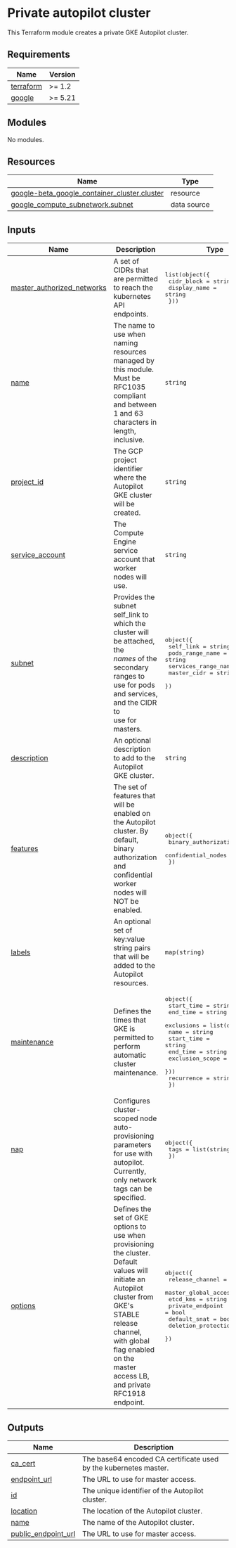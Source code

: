 # Private autopilot cluster

This Terraform module creates a private GKE Autopilot cluster.

<!-- markdownlint-disable MD033 MD034-->
<!-- BEGIN_TF_DOCS -->
## Requirements

| Name | Version |
|------|---------|
| <a name="requirement_terraform"></a> [terraform](#requirement\_terraform) | >= 1.2 |
| <a name="requirement_google"></a> [google](#requirement\_google) | >= 5.21 |

## Modules

No modules.

## Resources

| Name | Type |
|------|------|
| [google-beta_google_container_cluster.cluster](https://registry.terraform.io/providers/hashicorp/google-beta/latest/docs/resources/google_container_cluster) | resource |
| [google_compute_subnetwork.subnet](https://registry.terraform.io/providers/hashicorp/google/latest/docs/data-sources/compute_subnetwork) | data source |

## Inputs

| Name | Description | Type | Default | Required |
|------|-------------|------|---------|:--------:|
| <a name="input_master_authorized_networks"></a> [master\_authorized\_networks](#input\_master\_authorized\_networks) | A set of CIDRs that are permitted to reach the kubernetes API endpoints. | <pre>list(object({<br/>    cidr_block   = string<br/>    display_name = string<br/>  }))</pre> | n/a | yes |
| <a name="input_name"></a> [name](#input\_name) | The name to use when naming resources managed by this module. Must be RFC1035<br/>compliant and between 1 and 63 characters in length, inclusive. | `string` | n/a | yes |
| <a name="input_project_id"></a> [project\_id](#input\_project\_id) | The GCP project identifier where the Autopilot GKE cluster will be created. | `string` | n/a | yes |
| <a name="input_service_account"></a> [service\_account](#input\_service\_account) | The Compute Engine service account that worker nodes will use. | `string` | n/a | yes |
| <a name="input_subnet"></a> [subnet](#input\_subnet) | Provides the subnet self\_link to which the cluster will be attached, the<br/>*names* of the secondary ranges to use for pods and services, and the CIDR to<br/>use for masters. | <pre>object({<br/>    self_link           = string<br/>    pods_range_name     = string<br/>    services_range_name = string<br/>    master_cidr         = string<br/>  })</pre> | n/a | yes |
| <a name="input_description"></a> [description](#input\_description) | An optional description to add to the Autopilot GKE cluster. | `string` | `null` | no |
| <a name="input_features"></a> [features](#input\_features) | The set of features that will be enabled on the Autopilot cluster. By default,<br/>binary authorization and confidential worker nodes will NOT be enabled. | <pre>object({<br/>    binary_authorization = bool<br/>    confidential_nodes   = bool<br/>  })</pre> | <pre>{<br/>  "binary_authorization": false,<br/>  "confidential_nodes": false<br/>}</pre> | no |
| <a name="input_labels"></a> [labels](#input\_labels) | An optional set of key:value string pairs that will be added to the Autopilot<br/>resources. | `map(string)` | `{}` | no |
| <a name="input_maintenance"></a> [maintenance](#input\_maintenance) | Defines the times that GKE is permitted to perform automatic cluster maintenance. | <pre>object({<br/>    start_time = string<br/>    end_time   = string<br/>    exclusions = list(object({<br/>      name            = string<br/>      start_time      = string<br/>      end_time        = string<br/>      exclusion_scope = string<br/>    }))<br/>    recurrence = string<br/>  })</pre> | <pre>{<br/>  "end_time": "",<br/>  "exclusions": [],<br/>  "recurrence": "",<br/>  "start_time": "05:00"<br/>}</pre> | no |
| <a name="input_nap"></a> [nap](#input\_nap) | Configures cluster-scoped node auto-provisioning parameters for use with autopilot.<br/>Currently, only network tags can be specified. | <pre>object({<br/>    tags = list(string)<br/>  })</pre> | `null` | no |
| <a name="input_options"></a> [options](#input\_options) | Defines the set of GKE options to use when provisioning the cluster. Default<br/>values will initiate an Autopilot cluster from GKE's STABLE release channel,<br/>with global flag enabled on the master access LB, and private RFC1918 endpoint. | <pre>object({<br/>    release_channel      = string<br/>    master_global_access = bool<br/>    etcd_kms             = string<br/>    private_endpoint     = bool<br/>    default_snat         = bool<br/>    deletion_protection  = bool<br/>  })</pre> | <pre>{<br/>  "default_snat": true,<br/>  "deletion_protection": false,<br/>  "etcd_kms": null,<br/>  "master_global_access": true,<br/>  "private_endpoint": true,<br/>  "release_channel": "STABLE"<br/>}</pre> | no |

## Outputs

| Name | Description |
|------|-------------|
| <a name="output_ca_cert"></a> [ca\_cert](#output\_ca\_cert) | The base64 encoded CA certificate used by the kubernetes master. |
| <a name="output_endpoint_url"></a> [endpoint\_url](#output\_endpoint\_url) | The URL to use for master access. |
| <a name="output_id"></a> [id](#output\_id) | The unique identifier of the Autopilot cluster. |
| <a name="output_location"></a> [location](#output\_location) | The location of the Autopilot cluster. |
| <a name="output_name"></a> [name](#output\_name) | The name of the Autopilot cluster. |
| <a name="output_public_endpoint_url"></a> [public\_endpoint\_url](#output\_public\_endpoint\_url) | The URL to use for master access. |
<!-- END_TF_DOCS -->
<!-- markdownlint-enable MD033 MD034 -->
